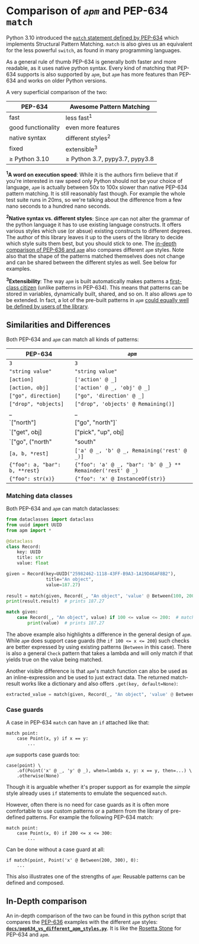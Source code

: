 # Comparison of _`apm`_ and PEP-634 `match`

Python 3.10 introduced the
[`match` statement defined by PEP-634](https://www.python.org/dev/peps/pep-0634/)
which implements Structural Pattern Matching. `match` is also gives us an
equivalent for the less powerful `switch`, as found in many programming languages.

As a general rule of thumb PEP-634 is generally both faster and more readable,
as it uses native python syntax.
Every kind of matching that PEP-634 supports is also supported by _`apm`_, but _`apm`_
has more features than PEP-634 and works on older Python versions.

A very superficial comparison of the two:

| PEP-634            | Awesome Pattern Matching       |
| ------------------ | -------------------------------|
| fast               | less fast<sup>1</sup>          |
| good functionality | even more features             |
| native syntax      | different styles<sup>2</sup>   |
| fixed              | extensible<sup>3</sup>         |
| ≥ Python 3.10      | ≥ Python 3.7, pypy3.7, pypy3.8 |

**<sup>1</sup>A word on execution speed**: While it is the authors firm believe that if you're
interested in raw speed only Python should not be your choice of language, _`apm`_
is actually between 50x to 100x slower than native PEP-634 pattern matching. It is still reasonably fast though. For example the whole test suite runs in 20ms, so we're
talking about the difference from a few nano seconds to a hundred nano seconds.

**<sup>2</sup>Native syntax vs. different styles**: Since _`apm`_ can not alter the
grammar of the python language it has to use
existing language constructs. It offers various styles which use (or absue) existing
constructs to different degrees. The author of this library leaves it up to the users
of the library to decide which style suits them best, but you should stick to one.
The [in-depth comparison of PEP-636 and _`apm`_](https://github.com/scravy/awesome-pattern-matching/blob/main/docs/pep634_vs_different_apm_styles.py)
also compares different _`apm`_ styles. Note also that the shape of the patterns matched
themselves does not change and can be shared between the different styles as well.
See below for examples.

**<sup>3</sup>Extensibility**: The way _`apm`_ is built automatically makes patterns a
[first-class citizen](https://en.wikipedia.org/wiki/First-class_citizen)
(unlike patterns in PEP-634). This means that patterns can be stored in variables,
dynamically built, shared, and so on. It also allows _`apm`_ to be extended. In fact,
a lot of the pre-built patterns in _`apm`_ 
[could equally well be defined by users of the library](https://github.com/scravy/awesome-pattern-matching/blob/main/apm/patterns.py).

## Similarities and Differences

Both PEP-634  and _`apm`_ can match all kinds of patterns:

| PEP-634 | _`apm`_ |
| ------- | ------- |
| `3` | `3`|
| `"string value"` | `"string value"` |
| `[action]` | `['action' @ _]` |
| `[action, obj]` | `['action' @ _, 'obj' @ _]` |
| `["go", direction]` | `["go", 'direction' @ _]` |
| `["drop", *objects]` | `["drop", 'objects' @ Remaining()]` |
| _ | _ |
| `["north"] | ["go", "north"]` | `OneOf(["north"], ["go", "north"])` |
| `["get", obj] | ["pick", "up", obj] | ["pick", obj, "up"]` | `OneOf(["get", 'obj' @ _], ["pick", "up", 'obj' @ _], ["pick", 'obj' @ _, "up"])` |
| `["go", ("north" | "south" | "east" | "west") as direction]` | `["go", 'direction' @ OneOf("north", "south", "east", "west")]` |
| `[a, b, *rest]` | `['a' @ _, 'b' @ _, Remaining('rest' @ _)]` |
| `{"foo": a, "bar": b, **rest}` | `{"foo": 'a' @ _, "bar": 'b' @ _} ** Remainder('rest' @ _)` |
| `{"foo": str(x)}` | `{"foo": 'x' @ InstanceOf(str)}` |


### Matching data classes

Both PEP-634 and _`apm`_ can match dataclasses:

```python
from dataclasses import dataclass
from uuid import UUID
from apm import *

@dataclass
class Record:
    key: UUID
    title: str
    value: float

given = Record(key=UUID("25982462-1118-43FF-B9A3-1A19D46AF8B2"),
               title="An object",
               value=187.27)
    
result = match(given, Record(_, "An object", 'value' @ Between(100, 200)))
print(result.result)  # prints 187.27

match given:
    case Record(_, "An object", value) if 100 <= value <= 200:  # matches
        print(value)  # prints 187.27
```

The above example also highlights a difference in the general design of _`apm`_. While _`apm`_ does support case
guards (the `if 100 <= x <= 200`) such checks are better expressed by using existing patterns (`Between` in this case).
There is also a general `Check` pattern that takes a lambda and will only match if that yields true on the value
being matched.

Another visible difference is that _`apm`_'s match function can also be used as an inline-expression and be used to
just extract data. The returned match-result works like a dictionary and also offers `.get(key, default=None)`:

```python
extracted_value = match(given, Record(_, "An object", 'value' @ Between(100, 200))).get('result', 0)
```


### Case guards

A case in PEP-634 `match` can have an `if` attached like that:

```
match point:
    case Point(x, y) if x == y:
        ...
```

_`apm`_ supports case guards too:

```
case(point) \
    .of(Point('x' @ _, 'y' @ _), when=lambda x, y: x == y, then=...) \
    .otherwise(None)
```

Though it is arguable whether it's proper support as for example the _simple_
style already uses `if` statements to emulate the sequenced `match`.

However, often there is no need for case guards as it is often more comfortable to
use custom patterns or a pattern from the library of pre-defined patterns. For example
the following PEP-634 match:

```
match point:
    case Point(x, 0) if 200 <= x <= 300:
        ...
```

Can be done without a case guard at all:

```
if match(point, Point('x' @ Between(200, 300), 0):
    ...
```

This also illustrates one of the strengths of _`apm`_: Reusable patterns can
be defined and composed.


## In-Depth comparison

An in-depth comparison of the two can be found in this python script that compares the [PEP-636](https://www.python.org/dev/peps/pep-0636/) examples with the different _`apm`_
styles: **[`docs/pep634_vs_different_apm_styles.py`](https://github.com/scravy/awesome-pattern-matching/blob/main/docs/pep634_vs_different_apm_styles.py)**.
It is like the [Rosetta Stone](https://en.wikipedia.org/wiki/Rosetta_Stone) for PEP-634 and _`apm`_.



